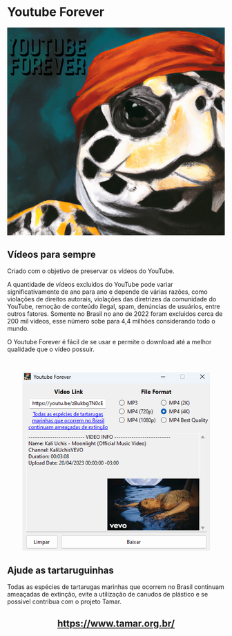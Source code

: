 # Youtube Forever
<center>

![Youtube Forever](https://raw.githubusercontent.com/Teus42/Imgs/main/YoutubeForever-Splash.png)

</center>

## Vídeos para sempre

Criado com o objetivo de preservar os vídeos do YouTube.

A quantidade de vídeos excluídos do YouTube pode variar significativamente de ano para ano e depende de várias razões, como violações de direitos autorais, violações das diretrizes da comunidade do YouTube, remoção de conteúdo ilegal, spam, denúncias de usuários, entre outros fatores. Somente no Brasil no ano de 2022 foram excluidos cerca de 200 mil vídeos, esse número sobe para 4,4 milhões considerando todo o mundo.

O Youtube Forever é fácil de se usar e permite o download até a melhor qualidade que o vídeo possuir.

<BR><center>

![Tela inicial](https://raw.githubusercontent.com/Teus42/Imgs/main/YoutubeForever-Main.png)

</center>

## Ajude as tartaruguinhas

Todas as espécies de tartarugas marinhas que ocorrem no Brasil continuam ameaçadas de extinção, evite a utilização de canudos de plástico e se possivel contribua com o projeto Tamar.

<center>
<h2>

https://www.tamar.org.br/